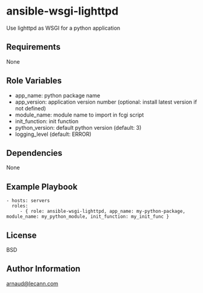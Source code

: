 ansible-wsgi-lighttpd
=========

Use lighttpd as WSGI for a python application

Requirements
------------

None

Role Variables
--------------

- app_name: python package name
- app_version: application version number (optional: install latest version if not defined)
- module_name: module name to import in fcgi script 
- init_function: init function 
- python_version: default python version (default: 3)
- logging_level (default: ERROR)

Dependencies
------------

None

Example Playbook
----------------


    - hosts: servers
      roles:
         - { role: ansible-wsgi-lighttpd, app_name: my-python-package, module_name: my_python_module, init_function: my_init_func }

License
-------

BSD

Author Information
------------------

arnaud@lecann.com
